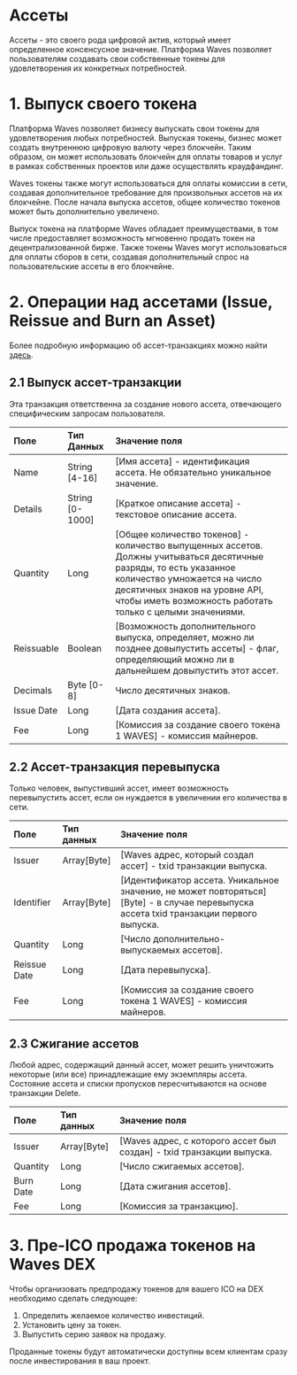 # Ассеты

Ассеты - это своего рода цифровой актив, который имеет определенное консенсусное значение. Платформа Waves позволяет пользователям
создавать свои собственные токены для удовлетворения их конкретных потребностей.

# 1. Выпуск своего токена 

Платформа Waves позволяет бизнесу выпускать свои токены для удовлетворения любых потребностей. Выпуская токены, бизнес может
создать внутреннюю цифровую валюту через блокчейн. Таким образом, он может использовать блокчейн для оплаты товаров и услуг
в рамках собственных проектов или даже осуществлять краудфандинг.

Waves токены также могут использоваться для оплаты комиссии в сети, создавая дополнительное требование для произвольных ассетов на их блокчейне. После начала выпуска ассетов, общее количество токенов может быть дополнительно увеличено.

Выпуск токена на платформе Waves обладает преимуществами, в том числе предоставляет возможность мгновенно продать токен на
децентрализованной бирже. Также токены Waves могут использоваться для оплаты сборов в сети, создавая дополнительный спрос
на пользовательские ассеты в его блокчейне.

# 2. Операции над ассетами \(Issue, Reissue and Burn an Asset\) 

Более подробную информацию об ассет-транзакциях можно найти [здесь](/development-and-api/node-api/asset-transactions.md).

## 2.1 Выпуск ассет-транзакции 

Эта транзакция ответственна за создание нового ассета, отвечающего специфическим запросам пользователя.

| Поле | Тип Данных |Значение поля |
| :--- |:--- |:--- |
| Name | String \[4-16\] |\[Имя ассета\]  - идентификация ассета. Не обязательно уникальное значение. |
| Details | String \[0-1000\] |\[Краткое описание ассета\] - текстовое описание ассета. |
| Quantity | Long |\[Общее количество токенов\] - количество выпущенных ассетов. Должны учитываться десятичные разряды, то есть указанное количество умножается на число десятичных знаков на уровне API, чтобы иметь возможность работать только с целыми значениями.  |
| Reissuable  |Boolean |\[Возможность дополнительного выпуска, определяет, можно ли позднее довыпустить ассеты\] - флаг, определяющий можно ли в дальнейшем довыпустить этот ассет. |
| Decimals |Byte \[0-8\] | Число десятичных знаков. |
| Issue Date |Long |\[Дата создания ассета\]. |
| Fee | Long |\[Комиссия за создание своего токена 1 WAVES\] - комиссия майнеров. |

## 2.2 Ассет-транзакция перевыпуска 

Только человек, выпустивший ассет, имеет возможность перевыпустить ассет, если он нуждается в увеличении его количества в сети.

| Поле | Тип данных |Значение поля |
| :--- | :--- | :--- |
| Issuer | Array\[Byte\] |\[Waves адрес, который создал ассет\] - txid транзакции выпуска. |
| Identifier | Array\[Byte\] |\[Идентификатор ассета. Уникальное значение, не может повторяться\] \[Byte\] - в случае перевыпуска ассета txid транзакции первого выпуска. |
| Quantity | Long |\[Число дополнительно-выпускаемых ассетов\].  |
| Reissue Date | Long |\[Дата перевыпуска\]. |
| Fee | Long |\[Комиссия за создание своего токена 1 WAVES\]  - комиссия майнеров. |

## 2.3 Сжигание ассетов 

Любой адрес, содержащий данный ассет, может решить уничтожить некоторые \(или все\) принадлежащие ему экземпляры ассета. Состояние ассета и списки пропусков пересчитываются на основе транзакции Delete.

| Поле | Тип данных|Значение поля |
| :--- |:--- | :--- |
| Issuer | Array\[Byte\] |\[Waves адрес, с которого ассет был создан\] - txid транзакции выпуска. |
| Quantity | Long |\[Число сжигаемых ассетов\]. |
| Burn Date | Long|\[Дата сжигания ассетов\]. |
| Fee | Long |\[Комиссия за транзакцию\]. |

# 3. Пре-ICO продажа токенов на Waves DEX 

Чтобы организовать предпродажу токенов для вашего ICO на DEX необходимо сделать следующее:

1. Определить желаемое количество инвестиций. 
2. Установить цену за токен.
3. Выпустить серию заявок на продажу.

Проданные токены будут автоматически доступны всем клиентам сразу после инвестирования в ваш проект.
